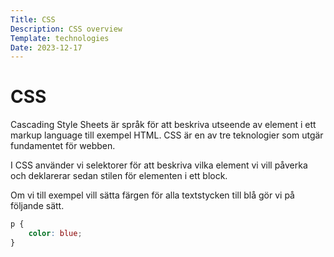 ```yaml
---
Title: CSS
Description: CSS overview
Template: technologies
Date: 2023-12-17
---
```


CSS
==========================

Cascading Style Sheets är språk för att beskriva utseende av element i ett markup language till exempel HTML. CSS är en av tre teknologier som utgär fundamentet för webben.

I CSS använder vi selektorer för att beskriva vilka element vi vill påverka och deklarerar sedan stilen för elementen i ett block.

Om vi till exempel vill sätta färgen för alla textstycken till blå gör vi på följande sätt.

```css
p {
    color: blue;
}
```
